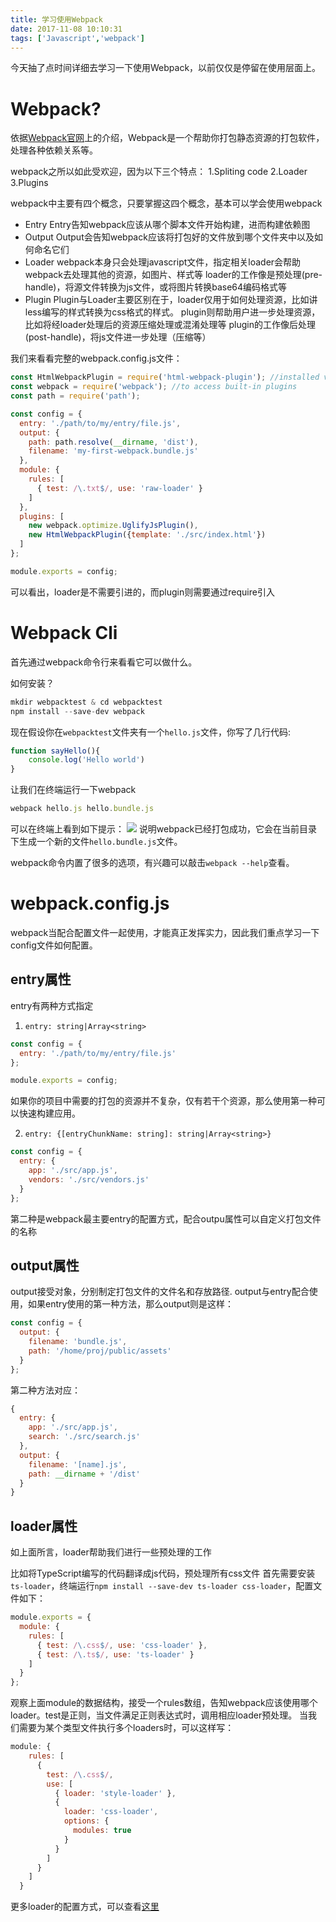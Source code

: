 ```yaml
---
title: 学习使用Webpack
date: 2017-11-08 10:10:31
tags: ['Javascript','webpack']
---
```


今天抽了点时间详细去学习一下使用Webpack，以前仅仅是停留在使用层面上。

# Webpack?
依据[Webpack官网](https://webpack.js.org/)上的介绍，Webpack是一个帮助你打包静态资源的打包软件，处理各种依赖关系等。

webpack之所以如此受欢迎，因为以下三个特点：
1.Spliting code
2.Loader
3.Plugins

webpack中主要有四个概念，只要掌握这四个概念，基本可以学会使用webpack
* Entry
Entry告知webpack应该从哪个脚本文件开始构建，进而构建依赖图
* Output
Output会告知webpack应该将打包好的文件放到哪个文件夹中以及如何命名它们
* Loader
webpack本身只会处理javascript文件，指定相关loader会帮助webpack去处理其他的资源，如图片、样式等
loader的工作像是预处理(pre-handle)，将源文件转换为js文件，或将图片转换base64编码格式等
* Plugin
Plugin与Loader主要区别在于，loader仅用于如何处理资源，比如讲less编写的样式转换为css格式的样式。
plugin则帮助用户进一步处理资源，比如将经loader处理后的资源压缩处理或混淆处理等
plugin的工作像后处理(post-handle)，将js文件进一步处理（压缩等）

我们来看看完整的webpack.config.js文件：
```js
const HtmlWebpackPlugin = require('html-webpack-plugin'); //installed via npm
const webpack = require('webpack'); //to access built-in plugins
const path = require('path');

const config = {
  entry: './path/to/my/entry/file.js',
  output: {
    path: path.resolve(__dirname, 'dist'),
    filename: 'my-first-webpack.bundle.js'
  },
  module: {
    rules: [
      { test: /\.txt$/, use: 'raw-loader' }
    ]
  },
  plugins: [
    new webpack.optimize.UglifyJsPlugin(),
    new HtmlWebpackPlugin({template: './src/index.html'})
  ]
};

module.exports = config;
```
可以看出，loader是不需要引进的，而plugin则需要通过require引入

# Webpack Cli
首先通过webpack命令行来看看它可以做什么。

如何安装？
```js
mkdir webpacktest & cd webpacktest
npm install --save-dev webpack
```

现在假设你在`webpacktest`文件夹有一个`hello.js`文件，你写了几行代码:
```js
function sayHello(){
    console.log('Hello world')
}
```
让我们在终端运行一下webpack
```js
webpack hello.js hello.bundle.js
```
可以在终端上看到如下提示：
![](/img/WX20171108-150828@2x.png)
说明webpack已经打包成功，它会在当前目录下生成一个新的文件`hello.bundle.js`文件。

webpack命令内置了很多的选项，有兴趣可以敲击`webpack --help`查看。

# webpack.config.js
webpack当配合配置文件一起使用，才能真正发挥实力，因此我们重点学习一下config文件如何配置。

## entry属性
entry有两种方式指定
1. `entry: string|Array<string>`
```js
const config = {
  entry: './path/to/my/entry/file.js'
};

module.exports = config;
```
如果你的项目中需要的打包的资源并不复杂，仅有若干个资源，那么使用第一种可以快速构建应用。

2. `entry: {[entryChunkName: string]: string|Array<string>}`
```js
const config = {
  entry: {
    app: './src/app.js',
    vendors: './src/vendors.js'
  }
};
```
第二种是webpack最主要entry的配置方式，配合outpu属性可以自定义打包文件的名称

## output属性
output接受对象，分别制定打包文件的文件名和存放路径.
output与entry配合使用，如果entry使用的第一种方法，那么output则是这样：
```js
const config = {
  output: {
    filename: 'bundle.js',
    path: '/home/proj/public/assets'
  }
};
```
第二种方法对应：
```js
{
  entry: {
    app: './src/app.js',
    search: './src/search.js'
  },
  output: {
    filename: '[name].js',
    path: __dirname + '/dist'
  }
}
```


## loader属性
如上面所言，loader帮助我们进行一些预处理的工作

比如将TypeScript编写的代码翻译成js代码，预处理所有css文件
首先需要安装`ts-loader`，终端运行`npm install --save-dev ts-loader css-loader`，配置文件如下：
```js
module.exports = {
  module: {
    rules: [
      { test: /\.css$/, use: 'css-loader' },
      { test: /\.ts$/, use: 'ts-loader' }
    ]
  }
};
```
观察上面module的数据结构，接受一个rules数组，告知webpack应该使用哪个loader。test是正则，当文件满足正则表达式时，调用相应loader预处理。
当我们需要为某个类型文件执行多个loaders时，可以这样写：
```js
module: {
    rules: [
      {
        test: /\.css$/,
        use: [
          { loader: 'style-loader' },
          {
            loader: 'css-loader',
            options: {
              modules: true
            }
          }
        ]
      }
    ]
  }
```
更多loader的配置方式，可以查看[这里](https://webpack.js.org/concepts/loaders/#using-loaders)
